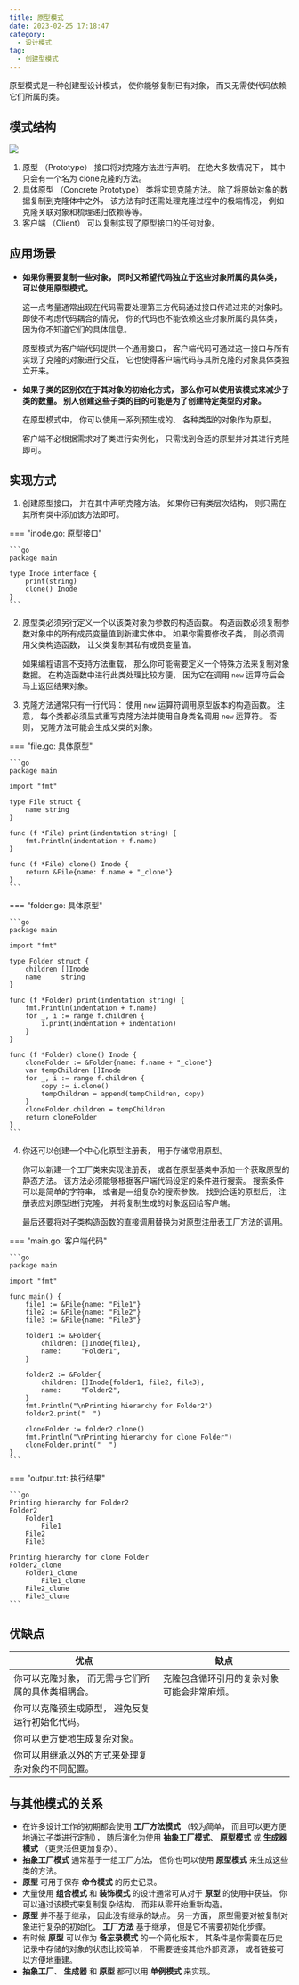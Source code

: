 ```yaml
---
title: 原型模式
date: 2023-02-25 17:18:47
category:
  - 设计模式
tag:
  - 创建型模式
---
```


原型模式是一种创建型设计模式， 使你能够复制已有对象， 而又无需使代码依赖它们所属的类。

## 模式结构

![](https://refactoringguru.cn/images/patterns/diagrams/prototype/structure.png?id=088102c5e9785ff45debbbce86f4df81)

1. 原型 （Prototype） 接口将对克隆方法进行声明。 在绝大多数情况下， 其中只会有一个名为 clone克隆的方法。
2. 具体原型 （Concrete Prototype） 类将实现克隆方法。 除了将原始对象的数据复制到克隆体中之外， 该方法有时还需处理克隆过程中的极端情况， 例如克隆关联对象和梳理递归依赖等等。
3. 客户端 （Client） 可以复制实现了原型接口的任何对象。

## 应用场景

* **如果你需要复制一些对象， 同时又希望代码独立于这些对象所属的具体类， 可以使用原型模式。**

    这一点考量通常出现在代码需要处理第三方代码通过接口传递过来的对象时。 即使不考虑代码耦合的情况， 你的代码也不能依赖这些对象所属的具体类， 因为你不知道它们的具体信息。

    原型模式为客户端代码提供一个通用接口， 客户端代码可通过这一接口与所有实现了克隆的对象进行交互， 它也使得客户端代码与其所克隆的对象具体类独立开来。

* **如果子类的区别仅在于其对象的初始化方式， 那么你可以使用该模式来减少子类的数量。 别人创建这些子类的目的可能是为了创建特定类型的对象。**

    在原型模式中， 你可以使用一系列预生成的、 各种类型的对象作为原型。

    客户端不必根据需求对子类进行实例化， 只需找到合适的原型并对其进行克隆即可。

## 实现方式

1. 创建原型接口， 并在其中声明克隆方法。 如果你已有类层次结构， 则只需在其所有类中添加该方法即可。

=== "inode.go: 原型接口"

    ```go 
    package main

    type Inode interface {
        print(string)
        clone() Inode
    }
    ```

2. 原型类必须另行定义一个以该类对象为参数的构造函数。 构造函数必须复制参数对象中的所有成员变量值到新建实体中。 如果你需要修改子类， 则必须调用父类构造函数， 让父类复制其私有成员变量值。

    如果编程语言不支持方法重载， 那么你可能需要定义一个特殊方法来复制对象数据。 在构造函数中进行此类处理比较方便， 因为它在调用 `new` 运算符后会马上返回结果对象。

3. 克隆方法通常只有一行代码： 使用 `new` 运算符调用原型版本的构造函数。 注意， 每个类都必须显式重写克隆方法并使用自身类名调用 `new` 运算符。 否则， 克隆方法可能会生成父类的对象。

=== "file.go: 具体原型"

    ```go 
    package main

    import "fmt"

    type File struct {
        name string
    }

    func (f *File) print(indentation string) {
        fmt.Println(indentation + f.name)
    }

    func (f *File) clone() Inode {
        return &File{name: f.name + "_clone"}
    }
    ```

=== "folder.go: 具体原型"

    ```go 
    package main

    import "fmt"

    type Folder struct {
        children []Inode
        name     string
    }

    func (f *Folder) print(indentation string) {
        fmt.Println(indentation + f.name)
        for _, i := range f.children {
            i.print(indentation + indentation)
        }
    }

    func (f *Folder) clone() Inode {
        cloneFolder := &Folder{name: f.name + "_clone"}
        var tempChildren []Inode
        for _, i := range f.children {
            copy := i.clone()
            tempChildren = append(tempChildren, copy)
        }
        cloneFolder.children = tempChildren
        return cloneFolder
    }
    ```

4. 你还可以创建一个中心化原型注册表， 用于存储常用原型。

    你可以新建一个工厂类来实现注册表， 或者在原型基类中添加一个获取原型的静态方法。 该方法必须能够根据客户端代码设定的条件进行搜索。 搜索条件可以是简单的字符串， 或者是一组复杂的搜索参数。 找到合适的原型后， 注册表应对原型进行克隆， 并将复制生成的对象返回给客户端。

    最后还要将对子类构造函数的直接调用替换为对原型注册表工厂方法的调用。

=== "main.go: 客户端代码"

    ```go 
    package main

    import "fmt"

    func main() {
        file1 := &File{name: "File1"}
        file2 := &File{name: "File2"}
        file3 := &File{name: "File3"}

        folder1 := &Folder{
            children: []Inode{file1},
            name:     "Folder1",
        }

        folder2 := &Folder{
            children: []Inode{folder1, file2, file3},
            name:     "Folder2",
        }
        fmt.Println("\nPrinting hierarchy for Folder2")
        folder2.print("  ")

        cloneFolder := folder2.clone()
        fmt.Println("\nPrinting hierarchy for clone Folder")
        cloneFolder.print("  ")
    }
    ```

=== "output.txt: 执行结果"

    ```go 
    Printing hierarchy for Folder2
    Folder2
        Folder1
            File1
        File2
        File3

    Printing hierarchy for clone Folder
    Folder2_clone
        Folder1_clone
            File1_clone
        File2_clone
        File3_clone
    ```

## 优缺点

| 优点                                              | 缺点                                       |
| ------------------------------------------------- | ------------------------------------------ |
| 你可以克隆对象， 而无需与它们所属的具体类相耦合。 | 克隆包含循环引用的复杂对象可能会非常麻烦。 |
| 你可以克隆预生成原型， 避免反复运行初始化代码。   |                                            |
| 你可以更方便地生成复杂对象。                      |                                            |
| 你可以用继承以外的方式来处理复杂对象的不同配置。  |                                            |

## 与其他模式的关系

* 在许多设计工作的初期都会使用 **工厂方法模式** （较为简单， 而且可以更方便地通过子类进行定制）， 随后演化为使用 **抽象工厂模式**、 **原型模式** 或 **生成器模式** （更灵活但更加复杂）。
* **抽象工厂模式** 通常基于一组工厂方法， 但你也可以使用 **原型模式** 来生成这些类的方法。
* **原型** 可用于保存 **命令模式** 的历史记录。
* 大量使用 **组合模式** 和 **装饰模式** 的设计通常可从对于 **原型** 的使用中获益。 你可以通过该模式来复制复杂结构， 而非从零开始重新构造。
* **原型** 并不基于继承， 因此没有继承的缺点。 另一方面， 原型需要对被复制对象进行复杂的初始化。 **工厂方法** 基于继承， 但是它不需要初始化步骤。
* 有时候 **原型** 可以作为 **备忘录模式** 的一个简化版本， 其条件是你需要在历史记录中存储的对象的状态比较简单， 不需要链接其他外部资源， 或者链接可以方便地重建。
* **抽象工厂**、 **生成器** 和 **原型** 都可以用 **单例模式** 来实现。

